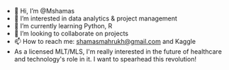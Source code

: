 - 👋 Hi, I’m @Mshamas
- 👀 I’m interested in data analytics & project management
- 🌱 I’m currently learning Python, R
- 💞️ I’m looking to collaborate on projects
- 📫 How to reach me: shamasmahrukh@gmail.com and Kaggle
- As a licensed MLT/MLS, I'm really interested in the future of healthcare and technology's role in it. I want to spearhead this revolution!

<!---
Mshamas/Mshamas is a ✨ special ✨ repository because its `README.md` (this file) appears on your GitHub profile.
You can click the Preview link to take a look at your changes.
--->
